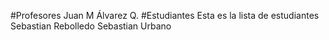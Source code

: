 #Profesores
Juan M Álvarez Q.
#Estudiantes
Esta es la lista de estudiantes
Sebastian Rebolledo
Sebastian Urbano

